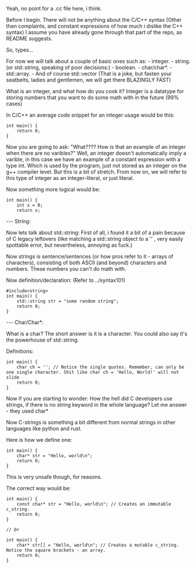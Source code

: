 Yeah, no point for a .cc file here, i think.

Before I begin. There will not be anything about the C/C++ syntax (Other than complaints, and constant expressions of how much
i dislike the C++ syntax)
I assume you have already gone through that part of the repo, as README suggests.

So, types...

For now we will talk about a couple of basic ones such as:
    - integer.
    - string. (or std::string, speaking of poor decisions:)
    - boolean.
    - char/char*.
    - std::array.
    - And of course std::vector (That is a joke, but fasten your seatbelts, ladies and gentlemen, we will get there BLAZINGLY FAST)


What is an integer, and what how do you cook it?
Integer is a datatype for storing numbers that you want to do some math with in the future (99% cases)

In C/C++ an average code snippet for an integer usage would be this:

```
int main() {
    return 0;
}
```

Now you are going to ask: "What???? How is that an example of an integer when there are no varibles?"
Well, an integer doesn't automatically imply a varible, in this case we have an example of a constant expression with a type int.
Which is used by the program, just not stored as an integer on the g++ compiler level. But this is a bit of stretch. From now on,
we will refer to this type of integer as an integer-literal, or just literal.


Now something more logical would be:

```
int main() {
    int x = 0;
    return x;
```


--- String:

Now lets talk about std::string:
First of all, i found it a bit of a pain because of C legacy leftovers (like matching a std::string object to a '' , very easily
spottable error, but nevertheless, annoying as fuck.)

Now strings is sentence/sentences (or how pros refer to it - arrays of characters), consisting of both ASCII (and beyond)
characters and numbers. These numbers you can't do math with.


Now definition/declaration: (Refer to ../syntax101)

```
#include<string>
int main() {
    std::string str = "some random string";
    return 0;
}
```


---  Char/Char*:

What is a char? The short answer is it is a character.
You could also say it's the powerhouse of std::string.

 Definitions:

```
int main() {
    char ch = ''; // Notice the single quotes. Remember, can only be one single character. Shit like char ch = 'Hello, World!' will not slide
    return 0;
}
```

Now if you are starting to wonder: How the hell did C developers use strings, if there is no string keyword in the whole language?
Let me answer - they used char*

Now C-strings is something a bit different from normal strings in other languages like python and rust.

Here is how we define one:

```
int main() {
    char* str = "Hello, world\n";
    return 0;
}
```

This is very unsafe though, for reasons.

The correct way would be:

```
int main() {
    const char* str = "Hello, world\n"; // Creates an immutable c_string.
    return 0;
}

// Or

int main() {
    char* str[] = "Hello, world\n"; // Creates a mutable c_string. Notice the square brackets - an array.
    return 0;
}
```
